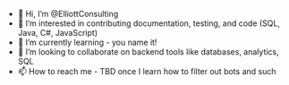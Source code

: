 - 👋 Hi, I’m @ElliottConsulting
- 👀 I’m interested in contributing documentation, testing, and code (SQL, Java, C#, JavaScript)
- 🌱 I’m currently learning - you name it!
- 💞️ I’m looking to collaborate on backend tools like databases, analytics, SQL
- 📫 How to reach me - TBD once I learn how to filter out bots and such

<!---
ElliottConsulting/ElliottConsulting is a ✨ special ✨ repository because its `README.md` (this file) appears on your GitHub profile.
You can click the Preview link to take a look at your changes.
--->
